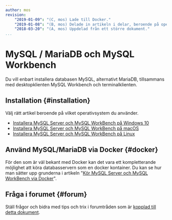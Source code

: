 ```yaml
---
author: mos
revision:
    "2019-01-09": "(C, mos) Lade till Docker."
    "2019-01-08": "(B, mos) Delade in artikeln i delar, beroende på operativsystem."
    "2018-03-20": "(A, mos) Uppdelad från ett större dokument."
...
```

MySQL / MariaDB och MySQL Workbench
==================================

Du vill enbart installera databasen MySQL, alternativt MariaDB, tillsammans med desktopklienten MySQL Workbench och terminalklienten.



Installation {#installation}
----------------------------------

Välj rätt artikel beroende på vilket operativsystem du använder.

* [Installera MySQL Server och MySQL WorkBench på Windows 10](kunskap/installera-mysql-server-och-mysql-workbench-pa-windows-10)
* [Installera MySQL Server och MySQL WorkBench på macOS](kunskap/installera-mysql-server-och-mysql-workbench-pa-macos)
* [Installera MySQL Server och MySQL WorkBench på Linux](kunskap/installera-mysql-server-och-mysql-workbench-pa-linux)



Använd MySQL/MariaDB via Docker {#docker}
----------------------------------

För den som är väl bekant med Docker kan det vara ett kompletterande möjlighet att köra databasservern som en docker kontainer. Du kan se hur man sätter upp grunderna i artikeln "[Kör MySQL Server och MySQL WorkBench via Docker](kunskap/kor-mysql-server-och-mysql-workbench-via-docker)".



Fråga i forumet {#forum}
----------------------------------

Ställ frågor och bidra med tips och trix i forumtråden som är [kopplad till detta dokument](t/7370).
